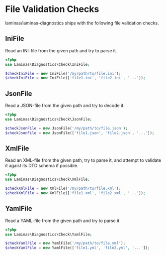 # File Validation Checks

laminas/laminas-diagnostics ships with the following file validation checks.

## IniFile

Read an INI-file from the given path and try to parse it.

```php
<?php
use Laminas\Diagnostics\Check\IniFile;

$checkIniFile = new IniFile('/my/path/to/file.ini');
$checkIniFile = new IniFile(['file1.ini', 'file2.ini', '...']);
```

## JsonFile

Read a JSON-file from the given path and try to decode it.

```php
<?php
use Laminas\Diagnostics\Check\JsonFile;

$checkJsonFile = new JsonFile('/my/path/to/file.json');
$checkJsonFile = new JsonFile(['file1.json', 'file2.json', '...']);
```

## XmlFile

Read an XML-file from the given path, try to parse it, and attempt to validate
it agaist its DTD schema if possible.

```php
<?php
use Laminas\Diagnostics\Check\XmlFile;

$checkXmlFile = new XmlFile('/my/path/to/file.xml');
$checkXmlFile = new XmlFile(['file1.xml', 'file2.xml', '...']);
```

## YamlFile

Read a YAML-file from the given path and try to parse it.

```php
<?php
use Laminas\Diagnostics\Check\YamlFile;

$checkYamlFile = new YamlFile('/my/path/to/file.yml');
$checkYamlFile = new YamlFile(['file1.yml', 'file2.yml', '...']);
```
